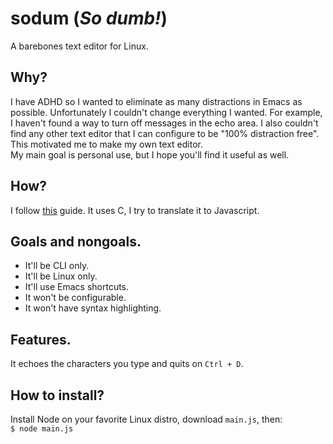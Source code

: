 # sodum (*So dumb!*)
A barebones text editor for Linux.

## Why?

I have ADHD so I wanted to eliminate as many distractions in Emacs as possible.
Unfortunately I couldn't change everything I wanted. For example, I haven't
found a way to turn off messages in the echo area. I also couldn't find any
other text editor that I can configure to be "100% distraction free". This
motivated me to make my own text editor.  
My main goal is personal use, but I hope you'll find it useful as well.

## How?

I follow [this](https://viewsourcecode.org/snaptoken/kilo/) guide. It uses C, I try to translate it to Javascript.

## Goals and nongoals.

- It'll be CLI only.
- It'll be Linux only.
- It'll use Emacs shortcuts.
- It won't be configurable.
- It won't have syntax highlighting.

## Features.

It echoes the characters you type and quits on `Ctrl + D`.

## How to install?

Install Node on your favorite Linux distro, download `main.js`, then:  
`$ node main.js`
